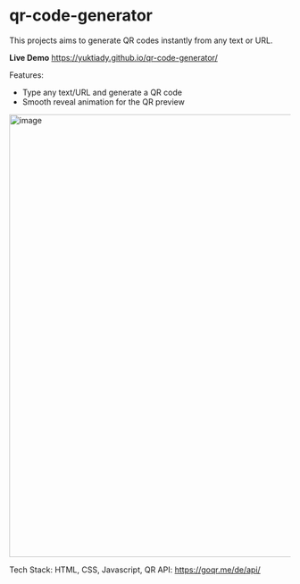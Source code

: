 # qr-code-generator

This projects aims to generate QR codes instantly from any text or URL. 

**Live Demo**
https://yuktiady.github.io/qr-code-generator/

Features:
- Type any text/URL and generate a QR code
- Smooth reveal animation for the QR preview
<img width="1172" height="792" alt="image" src="https://github.com/user-attachments/assets/46d59e8f-b38a-497e-a022-cc7e19e865e7" />



Tech Stack: 
HTML, CSS, Javascript,
QR API: https://goqr.me/de/api/
